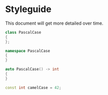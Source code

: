 # Styleguide
This document will get more detailed over time.
```cpp
class PascalCase
{
};

namespace PascalCase
{
}

auto PascalCase() -> int
{
}

const int camelCase = 42;
```
